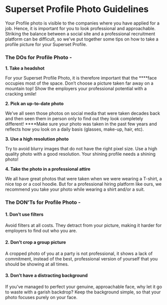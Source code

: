 # Superset Profile Photo Guidelines

Your Profile photo is visible to the companies where you have applied for a job. Hence, it is important for you to look professional and approachable. Striking the balance between a social site and a professional recruitment platform can be difficult, so we’ve put together some tips on how to take a profile picture for your Superset Profile.

### The DOs for Profile Photo -

**1. Take a headshot** 

For your Superset Profile Photo, it is therefore important that the ****face occupies most of the space. Don’t choose a picture taken far away on a mountain top! Show the employers your professional potential with a cracking smile!

**2. Pick an up-to-date photo**

We’ve all seen those photos on social media that were taken decades back and then seen them in person only to find out they look completely different! ****Make sure your photo was taken in the past few years and reflects how you look on a daily basis \(glasses, make-up, hair, etc\).

**3. Use a high resolution photo**

Try to avoid blurry images that do not have the right pixel size. Use a high quality photo with a good resolution. Your shining profile needs a shining photo!

**4. Take the photo in a professional attire**

We all have great photos that were taken when we were wearing a T-shirt, a nice top or a cool hoodie. But for a professional hiring platform like ours, we recommend you take your photo while wearing a shirt and/or a suit.

### The DON'Ts for Profile Photo -

#### **1. Don’t use filters**

Avoid filters at all costs. They detract from your picture, making it harder for employers to find out who you are.

#### **2. Don’t crop a group picture**

A cropped photo of you at a party is not professional, it shows a lack of commitment, instead of the best, professional version of yourself that you should be showing at all times.

#### **3. Don’t have a distracting background**

If you’ve managed to perfect your genuine, approachable face, why let it go to waste with a garish backdrop? Keep the background simple, so that your photo focuses purely on your face. 



